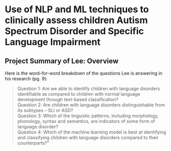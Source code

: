 # Use of NLP and ML techniques to clinically assess children Autism Spectrum Disorder and Specific Language Impairment

## Project Summary of Lee: Overview
Here is the word-for-word breakdown of the questions Lee is answering in his research (pg. 9):
> Question 1: Are we able to identify children with language disorders identifiable as compared to children with normal language development through text-based classification? <br>
> Question 2: Are children with language disorders distinguishable from its subtypes – SLI or ASD? <br>
> Question 3: Which of the linguistic patterns, including morphology, phonology, syntax and semantics, are indicators of some form of language disorder? <br>
> Question 4: Which of the machine learning model is best at identifying and classifying children with language disorders compared to their counterparts?”
